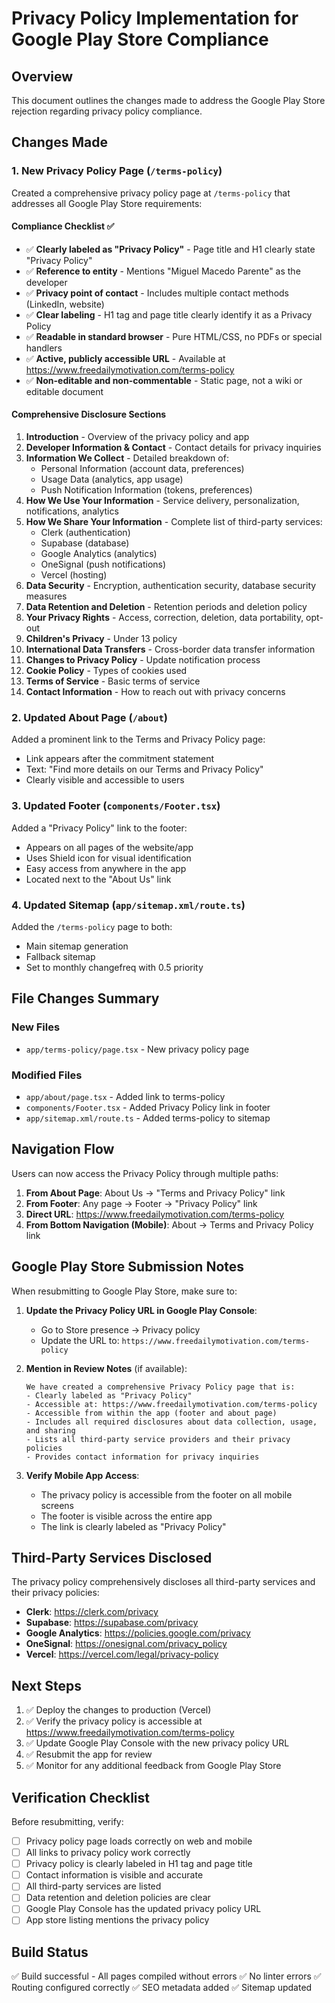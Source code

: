 # Privacy Policy Implementation for Google Play Store Compliance

## Overview
This document outlines the changes made to address the Google Play Store rejection regarding privacy policy compliance.

## Changes Made

### 1. New Privacy Policy Page (`/terms-policy`)
Created a comprehensive privacy policy page at `/terms-policy` that addresses all Google Play Store requirements:

#### Compliance Checklist ✅
- ✅ **Clearly labeled as "Privacy Policy"** - Page title and H1 clearly state "Privacy Policy"
- ✅ **Reference to entity** - Mentions "Miguel Macedo Parente" as the developer
- ✅ **Privacy point of contact** - Includes multiple contact methods (LinkedIn, website)
- ✅ **Clear labeling** - H1 tag and page title clearly identify it as a Privacy Policy
- ✅ **Readable in standard browser** - Pure HTML/CSS, no PDFs or special handlers
- ✅ **Active, publicly accessible URL** - Available at https://www.freedailymotivation.com/terms-policy
- ✅ **Non-editable and non-commentable** - Static page, not a wiki or editable document

#### Comprehensive Disclosure Sections
1. **Introduction** - Overview of the privacy policy and app
2. **Developer Information & Contact** - Contact details for privacy inquiries
3. **Information We Collect** - Detailed breakdown of:
   - Personal Information (account data, preferences)
   - Usage Data (analytics, app usage)
   - Push Notification Information (tokens, preferences)
4. **How We Use Your Information** - Service delivery, personalization, notifications, analytics
5. **How We Share Your Information** - Complete list of third-party services:
   - Clerk (authentication)
   - Supabase (database)
   - Google Analytics (analytics)
   - OneSignal (push notifications)
   - Vercel (hosting)
6. **Data Security** - Encryption, authentication security, database security measures
7. **Data Retention and Deletion** - Retention periods and deletion policy
8. **Your Privacy Rights** - Access, correction, deletion, data portability, opt-out
9. **Children's Privacy** - Under 13 policy
10. **International Data Transfers** - Cross-border data transfer information
11. **Changes to Privacy Policy** - Update notification process
12. **Cookie Policy** - Types of cookies used
13. **Terms of Service** - Basic terms of service
14. **Contact Information** - How to reach out with privacy concerns

### 2. Updated About Page (`/about`)
Added a prominent link to the Terms and Privacy Policy page:
- Link appears after the commitment statement
- Text: "Find more details on our Terms and Privacy Policy"
- Clearly visible and accessible to users

### 3. Updated Footer (`components/Footer.tsx`)
Added a "Privacy Policy" link to the footer:
- Appears on all pages of the website/app
- Uses Shield icon for visual identification
- Easy access from anywhere in the app
- Located next to the "About Us" link

### 4. Updated Sitemap (`app/sitemap.xml/route.ts`)
Added the `/terms-policy` page to both:
- Main sitemap generation
- Fallback sitemap
- Set to monthly changefreq with 0.5 priority

## File Changes Summary

### New Files
- `app/terms-policy/page.tsx` - New privacy policy page

### Modified Files
- `app/about/page.tsx` - Added link to terms-policy
- `components/Footer.tsx` - Added Privacy Policy link in footer
- `app/sitemap.xml/route.ts` - Added terms-policy to sitemap

## Navigation Flow

Users can now access the Privacy Policy through multiple paths:
1. **From About Page**: About Us → "Terms and Privacy Policy" link
2. **From Footer**: Any page → Footer → "Privacy Policy" link
3. **Direct URL**: https://www.freedailymotivation.com/terms-policy
4. **From Bottom Navigation (Mobile)**: About → Terms and Privacy Policy link

## Google Play Store Submission Notes

When resubmitting to Google Play Store, make sure to:

1. **Update the Privacy Policy URL in Google Play Console**:
   - Go to Store presence → Privacy policy
   - Update the URL to: `https://www.freedailymotivation.com/terms-policy`

2. **Mention in Review Notes** (if available):
   ```
   We have created a comprehensive Privacy Policy page that is:
   - Clearly labeled as "Privacy Policy"
   - Accessible at: https://www.freedailymotivation.com/terms-policy
   - Accessible from within the app (footer and about page)
   - Includes all required disclosures about data collection, usage, and sharing
   - Lists all third-party service providers and their privacy policies
   - Provides contact information for privacy inquiries
   ```

3. **Verify Mobile App Access**:
   - The privacy policy is accessible from the footer on all mobile screens
   - The footer is visible across the entire app
   - The link is clearly labeled as "Privacy Policy"

## Third-Party Services Disclosed

The privacy policy comprehensively discloses all third-party services and their privacy policies:
- **Clerk**: https://clerk.com/privacy
- **Supabase**: https://supabase.com/privacy
- **Google Analytics**: https://policies.google.com/privacy
- **OneSignal**: https://onesignal.com/privacy_policy
- **Vercel**: https://vercel.com/legal/privacy-policy

## Next Steps

1. ✅ Deploy the changes to production (Vercel)
2. ✅ Verify the privacy policy is accessible at https://www.freedailymotivation.com/terms-policy
3. ✅ Update Google Play Console with the new privacy policy URL
4. ✅ Resubmit the app for review
5. ✅ Monitor for any additional feedback from Google Play Store

## Verification Checklist

Before resubmitting, verify:
- [ ] Privacy policy page loads correctly on web and mobile
- [ ] All links to privacy policy work correctly
- [ ] Privacy policy is clearly labeled in H1 tag and page title
- [ ] Contact information is visible and accurate
- [ ] All third-party services are listed
- [ ] Data retention and deletion policies are clear
- [ ] Google Play Console has the updated privacy policy URL
- [ ] App store listing mentions the privacy policy

## Build Status
✅ Build successful - All pages compiled without errors
✅ No linter errors
✅ Routing configured correctly
✅ SEO metadata added
✅ Sitemap updated

